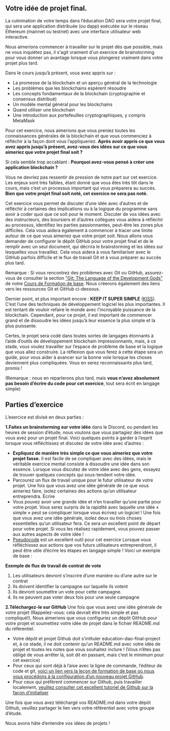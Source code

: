 ## Votre idée de projet final.
La culmination de votre temps dans l’éducation DAO sera votre projet final, qui sera une application distribuée (ou dapp) exécutée sur le réseau Ethereum (mainnet ou testnet) avec une interface utilisateur web interactive.

Nous aimerions commencer à travailler sur le projet dès que possible, mais ne vous inquiétez pas, il s'agit vraiment d'un exercice de brainstorming pour vous donner un avantage lorsque vous plongerez vraiment dans votre projet plus tard.

Dans le cours jusqu’à présent, vous avez appris sur :
* La promesse de la blockchain et un aperçu général de la technologie
* Les problèmes que les blockchains espèrent résoudre 
* Les concepts fondamentaux de la blockchain (cryptographie et consensus distribué)
* Un modèle mental général pour les blockchains 
* Quand utiliser une blockchain 
* Une introduction aux portefeuilles cryptographiques, y compris MetaMask

Pour cet exercice, nous aimerions que vous preniez toutes les connaissances générales de la blockchain et que vous commenciez à réfléchir à la façon dont vous l’appliqueriez. **Après avoir appris ce que vous avez appris jusqu’à présent, avez-vous des idées sur ce que vous aimeriez que votre projet final soit ?**

Si cela semble trop accablant : **Pourquoi avez-vous pensé à créer une application blockchain ?**

Vous ne devriez pas ressentir de pression de notre part sur cet exercice. Les enjeux sont très faibles, étant donné que vous êtes très tôt dans le cours, mais c’est un processus important qui vous préparera au succès. **Bien que votre projet final soit noté, cet exercice ne sera pas noté.**

Cet exercice vous permet de discuter d’une idée avec d’autres et de réfléchir à certaines des implications ou à la logique du programme sans avoir à coder quoi que ce soit pour le moment. Discuter de vos idées avec des instructeurs, des boursiers et d’autres collègues vous aidera à réfléchir au processus, identifiez les parties passionnantes, peut-être les zones plus difficiles. Cela vous aidera également à commencer à tracer une limite autour de ce que vous aimeriez que votre projet soit. 
Nous allons vous demander de configurer le dépôt GitHub pour votre projet final et de le remplir avec un seul document, qui décrira le brainstorming et les idées sur lesquelles vous travaillez. Cela vous aidera à vous familiariser avec le GitHub parfois difficile et le flux de travail Git et à vous préparer au succès plus tard.

Remarque : Si vous rencontrez des problèmes avec Git ou GitHub, assurez-vous de consulter la section ["Git: The Language of the Development Gods"](https://consensys-academy.github.io/basic-training/M5-git/L3/) de notre [Cours de Formation de base](https://courses.consensys.net/courses/bootcamp-basic-training). Nous créerons également des liens vers les ressources Git et GitHub ci-dessous.

Dernier point, et plus important encore : **KEEP IT SUPER SIMPLE** ([KISS](https://dev.to/kwereutosuthe-k-i-s-s-principle-in-programming-1jfg)). C’est l’une des techniques de développement logiciel les plus importantes. Il est tentant de vouloir refaire le monde avec l’incroyable puissance de la blockchain. Cependant, pour ce projet, il est important de commencer grand et de dissoudre les idées jusqu’à leur essence la plus simple et la plus puissante.

Certes, le projet sera codé dans toutes sortes de langages étonnants à l’aide d’outils de développement blockchain impressionnants, mais, à ce stade, vous voulez travailler sur l’espace de problème de base et la logique que vous allez construire. La réflexion que vous ferez à cette étape sera un guide, pour vous aider à avancer sur la bonne voie lorsque les choses deviennent plus compliquées. Vous en serez reconnaissants plus tard, promis !

(Remarque : nous en reparlerons plus tard, mais **vous n’avez absolument pas besoin d’écrire du code pour cet exercice**, tout sera écrit en langage simple)

## Parties d’exercice

L’exercice est divisé en deux parties :

**1.Faites un brainstorming sur votre idée** dans le Discord, ou pendant les heures de session d’étude, nous voulons que vous partagiez des idées que vous avez pour un projet final. Voici quelques points à garder à l’esprit lorsque vous réfléchissez et discutez de votre idée avec d’autres :
* **Expliquez de manière très simple ce que vous aimeriez que votre projet fasse.** Il est facile de se compliquer avec des idées, mais le véritable exercice mental consiste à dissoudre une idée dans son essence. Lorsque vous discutez de votre idée avec des gens, essayez de trouver quelques concepts qui sous-tendent votre idée.
* Parcourez un flux de travail unique pour le futur utilisateur de votre projet. Une fois que vous avez une idée générale de ce que vous aimeriez faire, isolez certaines des actions qu’un utilisateur entreprendra. Écrire
* Vous pouvez avoir une grande idée et n’en travailler qu’une partie pour votre projet. Vous serez surpris de la rapidité avec laquelle une idée « simple » peut se compliquer lorsque vous écrivez un logiciel ! Une fois que vous avez une idée générale, isolez deux ou trois choses essentielles qu’un utilisateur fera. Ce sera un excellent point de départ pour votre projet. Si vous les réalisez rapidement, vous pouvez passer aux autres aspects de votre idée !
* [Pseudocode](https://en.wikipedia.org/wiki/Pseudocode) est un excellent outil pour cet exercice Lorsque vous réfléchissez aux actions que vos futurs utilisateurs entreprendront, il peut être utile d’écrire les étapes en langage simple ! Voici un exemple de base :

**Exemple de flux de travail de contrat de vote**
1. Les utilisateurs devront s’inscrire d’une manière ou d’une autre sur le contrat
2. Ils doivent identifier la campagne sur laquelle ils votent
3. Ils devront soumettre un vote pour cette campagne.
4. Ils ne peuvent pas voter deux fois pour une seule campagne 

**2.Téléchargez-le sur GitHub** Une fois que vous avez une idée générale de votre projet (Rappelez-vous: cela devrait être très simple et pas compliqué!), Nous aimerions que vous configuriez un dépôt GitHub pour votre projet et soumettiez votre idée de projet dans le fichier README.md du référentiel.

* Votre dépôt et projet Github doit s’intituler education-dao-final-project et, à ce stade, il ne doit contenir qu’un README.md avec votre idée de projet et toutes les notes que vous souhaitez inclure ! (Vous n’êtes pas obligé de vous arrêter là, soit dit en passant, mais c’est le minimum pour cet exercice)
* Pour ceux qui sont déjà à l’aise avec la ligne de commande, l’éditeur de code et git, [voici un lien vers la leçon de formation de base où nous vous procédons à la configuration d’un nouveau projet GitHub](https://consensys-academy.github.io/basic-training/M5-git/L3/).
* Pour ceux qui préfèrent commencer sur Github, puis travailler localement, [veuillez consulter cet excellent tutoriel de Github sur la façon d’initialiser](https://docs.github.com/en/get-started/quickstart/create-a-repo)

Une fois que vous avez téléchargé vos README.md dans votre dépôt Github, veuillez partager le lien vers votre référentiel avec votre groupe d’étude.

Nous avons hâte d’entendre vos idées de projets ! 

